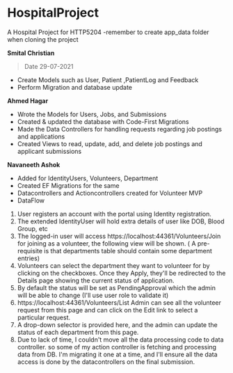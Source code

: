 # HospitalProject
A Hospital Project for HTTP5204
-remember to create app_data folder when cloning the project

**Smital Christian**
> Date 29-07-2021
- Create Models such as User, Patient ,PatientLog and Feedback 
- Perform Migration and database update

**Ahmed Hagar**
- Wrote the Models for Users, Jobs, and Submissions
- Created & updated the database with Code-First Migrations
- Made the Data Controllers for handling requests regarding job postings and applications
- Created Views to read, update, add, and delete job postings and applicant submissions

**Navaneeth Ashok**
- Added for IdentityUsers, Volunteers, Department
- Created EF Migrations for the same
- Datacontrollers and Actioncontrollers created for Volunteer MVP
- DataFlow
1. User registers an account with the portal using Identity registration.
1. The extended IdentityUser will hold extra details of user like DOB, Blood Group, etc
1. The logged-in user will access https://localhost:44361/Volunteers/Join for joining as a volunteer, the following view will be shown. ( A pre-requisite is that departments table should contain some department entries)
1. Volunteers can select the department they want to volunteer for by clicking on the checkboxes. Once they Apply, they'll be redirected to the Details page showing the current status of application.
1. By default the status will be set as PendingApproval which the admin will be able to change (I'll use user role to validate it)
1. https://localhost:44361/Volunteers/List Admin can see all the volunteer request from this page and can click on the Edit link to select a particular request.
1. A drop-down selector is provided here, and the admin can update the status of each department from this page.
1. Due to lack of time, I couldn't move all the data processing code to data controller. so some of my action controller is fetching and processing data from DB. I'm migrating it one at a time, and I'll ensure all the data access is done by the datacontrollers on the final submission.


